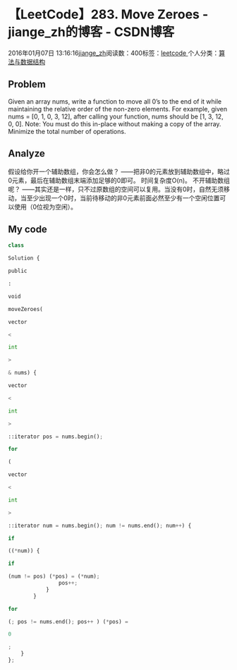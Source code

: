 
# 【LeetCode】283. Move Zeroes - jiange_zh的博客 - CSDN博客


2016年01月07日 13:16:16[jiange_zh](https://me.csdn.net/jiange_zh)阅读数：400标签：[leetcode																](https://so.csdn.net/so/search/s.do?q=leetcode&t=blog)个人分类：[算法与数据结构																](https://blog.csdn.net/jiange_zh/article/category/5787591)



## Problem
Given an array nums, write a function to move all 0’s to the end of it while maintaining the relative order of the non-zero elements.
For example, given nums = [0, 1, 0, 3, 12], after calling your function, nums should be [1, 3, 12, 0, 0].
Note:
You must do this in-place without making a copy of the array.
Minimize the total number of operations.
## Analyze
假设给你开一个辅助数组，你会怎么做？
——把非0的元素放到辅助数组中，略过0元素，最后在辅助数组末端添加足够的0即可。
时间复杂度O(n)。
不开辅助数组呢？
——其实还是一样，只不过原数组的空间可以复用。当没有0时，自然无须移动，当至少出现一个0时，当前待移动的非0元素前面必然至少有一个空闲位置可以使用（0位视为空闲）。
## My code
```python
class
```
```python
Solution {
```
```python
public
```
```python
:
```
```python
void
```
```python
moveZeroes(
```
```python
vector
```
```python
<
```
```python
int
```
```python
>
```
```python
& nums) {
```
```python
vector
```
```python
<
```
```python
int
```
```python
>
```
```python
::iterator pos = nums.begin();
```
```python
for
```
```python
(
```
```python
vector
```
```python
<
```
```python
int
```
```python
>
```
```python
::iterator num = nums.begin(); num != nums.end(); num++) {
```
```python
if
```
```python
((*num)) {
```
```python
if
```
```python
(num != pos) (*pos) = (*num);
                pos++;
            }
        }
```
```python
for
```
```python
(; pos != nums.end(); pos++ ) (*pos) =
```
```python
0
```
```python
;
    }
};
```

